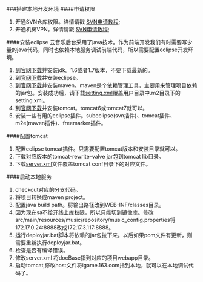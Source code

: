 ###搭建本地开发环境
####申请权限
1.	开通SVN仓库权限。详情请戳 [SVN申请教程](http://wiki.hz.netease.com/SVN);
2.	开通机房VPN。详情请戳 [SVN申请教程](http://wiki.hz.netease.com/VPN);

####安装eclipse
云音乐后台采用了java技术。作为前端开发我们有时需要写少量的java代码，同时也依赖本地服务调试前端代码，所以需要配置eclipse开发环境。

1.	到[官网下载](http://www.oracle.com/technetwork/cn/java/javase/downloads/index.html)并安装jdk。1.6或者1.7版本，不要下载最新的。
2.	到[官网下载](https://eclipse.org/downloads/)并安装eclipse。
3.	到[官网下载](https://maven.apache.org/)并安装maven。maven是个依赖管理工具，主要用来管理项目依赖的jar包。安装成功后，请下载[setting.xml](files/settings.xml)覆盖用户目录中.m2目录下的setting.xml。
4.	到[官网下载](http://tomcat.apache.org/)并安装tomcat。tomcat6或tomcat7就可以。
5.	安装一些有用的eclipse插件。subeclipse(svn插件)、tomcat插件、m2e(maven插件)、freemarker插件。

####配置tomcat
1.	配置eclipse tomcat插件。只需要配置tomcat版本和安装目录就可以。
2.	下载对应版本的tomcat-rewrite-valve jar包到tomcat lib目录。
3.	下载[server.xml](files/server.xml)文件覆盖tomcat conf目录下的对应文件。

####启动本地服务
1.	checkout对应的分支代码。
2.	将项目转换成maven project。
3.	配置java build path。将输出路径改到WEB-INF/classes目录。
4.	因为现在sa不给开线上库权限，所以只能切到镜像库。修改src/main/resources/music/repository/music_config.properties将172.17.0.24:8888改成172.17.3.117:8888。
5.	运行deployjar.bat脚本将依赖的jar包拉下来。以后如果pom文件有更新，则需要重新执行deployjar.bat。
6.	检查是否有编译错误。
7.	修改server.xml 将docBase指到对应的项目webapp目录。
8.	启动tomcat,修改host文件将igame.163.com指到本地，就可以在本地调试代码了。

